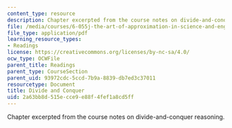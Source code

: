 ```yaml
---
content_type: resource
description: Chapter excerpted from the course notes on divide-and-conquer reasoning.
file: /media/courses/6-055j-the-art-of-approximation-in-science-and-engineering-spring-2008/2a63bb8d515ecce9e88f4fef1a8cd5ff_feb06b.pdf
file_type: application/pdf
learning_resource_types:
- Readings
license: https://creativecommons.org/licenses/by-nc-sa/4.0/
ocw_type: OCWFile
parent_title: Readings
parent_type: CourseSection
parent_uid: 93972cdc-5ccd-7b9a-8839-db7ed3c37011
resourcetype: Document
title: Divide and Conquer
uid: 2a63bb8d-515e-cce9-e88f-4fef1a8cd5ff
---
```

Chapter excerpted from the course notes on divide-and-conquer reasoning.